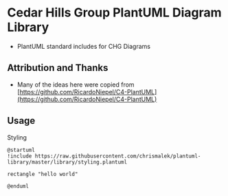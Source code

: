# Cedar Hills Group PlantUML Diagram Library


- PlantUML standard includes for CHG Diagrams


## Attribution and Thanks


- Many of the ideas here were copied from [https://github.com/RicardoNiepel/C4-PlantUML](https://github.com/RicardoNiepel/C4-PlantUML)


## Usage

Styling

```plantuml
@startuml
!include https://raw.githubusercontent.com/chrismalek/plantuml-library/master/library/styling.plantuml

rectangle "hello world"

@enduml
```

